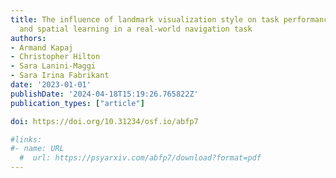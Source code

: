 ```yaml
---
title: The influence of landmark visualization style on task performance, visual attention,
  and spatial learning in a real-world navigation task
authors:
- Armand Kapaj
- Christopher Hilton
- Sara Lanini-Maggi
- Sara Irina Fabrikant
date: '2023-01-01'
publishDate: '2024-04-18T15:19:26.765822Z'
publication_types: ["article"]

doi: https://doi.org/10.31234/osf.io/abfp7

#links:
#- name: URL
  #  url: https://psyarxiv.com/abfp7/download?format=pdf
---
```

